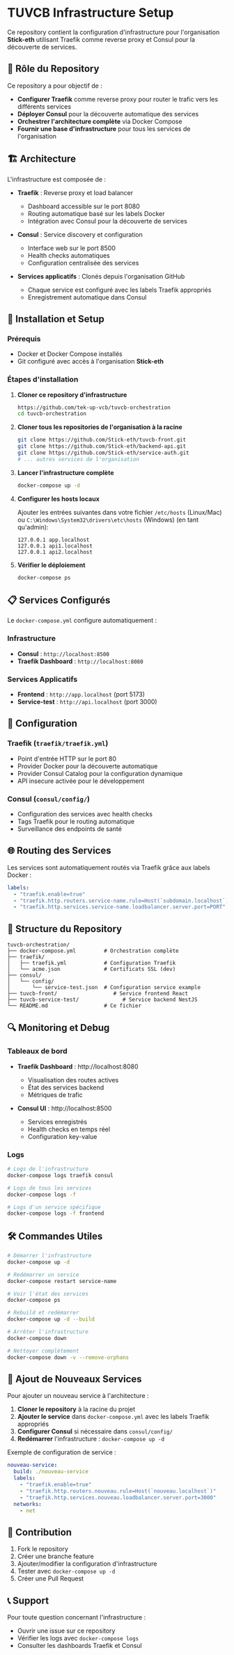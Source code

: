 # TUVCB Infrastructure Setup

Ce repository contient la configuration d'infrastructure pour l'organisation **Stick-eth** utilisant Traefik comme reverse proxy et Consul pour la découverte de services.

## 🎯 Rôle du Repository

Ce repository a pour objectif de :
- **Configurer Traefik** comme reverse proxy pour router le trafic vers les différents services
- **Déployer Consul** pour la découverte automatique des services
- **Orchestrer l'architecture complète** via Docker Compose
- **Fournir une base d'infrastructure** pour tous les services de l'organisation

## 🏗️ Architecture

L'infrastructure est composée de :

- **Traefik** : Reverse proxy et load balancer
  - Dashboard accessible sur le port 8080
  - Routing automatique basé sur les labels Docker
  - Intégration avec Consul pour la découverte de services

- **Consul** : Service discovery et configuration
  - Interface web sur le port 8500
  - Health checks automatiques
  - Configuration centralisée des services

- **Services applicatifs** : Clonés depuis l'organisation GitHub
  - Chaque service est configuré avec les labels Traefik appropriés
  - Enregistrement automatique dans Consul

## 🚀 Installation et Setup

### Prérequis
- Docker et Docker Compose installés
- Git configuré avec accès à l'organisation **Stick-eth**

### Étapes d'installation

1. **Cloner ce repository d'infrastructure**
   ```bash
   https://github.com/tek-up-vcb/tuvcb-orchestration
   cd tuvcb-orchestration
   ```

2. **Cloner tous les repositories de l'organisation à la racine**
   ```bash
   git clone https://github.com/Stick-eth/tuvcb-front.git
   git clone https://github.com/Stick-eth/backend-api.git
   git clone https://github.com/Stick-eth/service-auth.git
   # ... autres services de l'organisation
   ```

3. **Lancer l'infrastructure complète**
   ```bash
   docker-compose up -d
   ```

4. **Configurer les hosts locaux**
   
   Ajouter les entrées suivantes dans votre fichier `/etc/hosts` (Linux/Mac) ou `C:\Windows\System32\drivers\etc\hosts` (Windows) (en tant qu'admin):
   ```
   127.0.0.1 app.localhost
   127.0.0.1 api1.localhost
   127.0.0.1 api2.localhost
   ```

5. **Vérifier le déploiement**
   ```bash
   docker-compose ps
   ```

## 📋 Services Configurés

Le `docker-compose.yml` configure automatiquement :

### Infrastructure
- **Consul** : `http://localhost:8500`
- **Traefik Dashboard** : `http://localhost:8080`

### Services Applicatifs
- **Frontend** : `http://app.localhost` (port 5173)
- **Service-test** : `http://api.localhost` (port 3000)

## 🔧 Configuration

### Traefik (`traefik/traefik.yml`)
- Point d'entrée HTTP sur le port 80
- Provider Docker pour la découverte automatique
- Provider Consul Catalog pour la configuration dynamique
- API insecure activée pour le développement

### Consul (`consul/config/`)
- Configuration des services avec health checks
- Tags Traefik pour le routing automatique
- Surveillance des endpoints de santé

## 🌐 Routing des Services

Les services sont automatiquement routés via Traefik grâce aux labels Docker :

```yaml
labels:
  - "traefik.enable=true"
  - "traefik.http.routers.service-name.rule=Host(`subdomain.localhost`)"
  - "traefik.http.services.service-name.loadbalancer.server.port=PORT"
```

## 📁 Structure du Repository

```
tuvcb-orchestration/
├── docker-compose.yml         # Orchestration complète
├── traefik/
│   ├── traefik.yml            # Configuration Traefik
│   └── acme.json              # Certificats SSL (dev)
├── consul/
│   └── config/
│       └── service-test.json  # Configuration service example
├── tuvcb-front/                  # Service frontend React
├── tuvcb-service-test/              # Service backend NestJS
└── README.md                  # Ce fichier
```

## 🔍 Monitoring et Debug

### Tableaux de bord
- **Traefik Dashboard** : http://localhost:8080
  - Visualisation des routes actives
  - État des services backend
  - Métriques de trafic

- **Consul UI** : http://localhost:8500
  - Services enregistrés
  - Health checks en temps réel
  - Configuration key-value

### Logs
```bash
# Logs de l'infrastructure
docker-compose logs traefik consul

# Logs de tous les services
docker-compose logs -f

# Logs d'un service spécifique
docker-compose logs -f frontend
```

## 🛠️ Commandes Utiles

```bash
# Démarrer l'infrastructure
docker-compose up -d

# Redémarrer un service
docker-compose restart service-name

# Voir l'état des services
docker-compose ps

# Rebuild et redémarrer
docker-compose up -d --build

# Arrêter l'infrastructure
docker-compose down

# Nettoyer complètement
docker-compose down -v --remove-orphans
```

## 🔄 Ajout de Nouveaux Services

Pour ajouter un nouveau service à l'architecture :

1. **Cloner le repository** à la racine du projet
2. **Ajouter le service** dans `docker-compose.yml` avec les labels Traefik appropriés
3. **Configurer Consul** si nécessaire dans `consul/config/`
4. **Redémarrer** l'infrastructure : `docker-compose up -d`

Exemple de configuration de service :
```yaml
nouveau-service:
  build: ./nouveau-service
  labels:
    - "traefik.enable=true"
    - "traefik.http.routers.nouveau.rule=Host(`nouveau.localhost`)"
    - "traefik.http.services.nouveau.loadbalancer.server.port=3000"
  networks:
    - net
```

## 🤝 Contribution

1. Fork le repository
2. Créer une branche feature
3. Ajouter/modifier la configuration d'infrastructure
4. Tester avec `docker-compose up -d`
5. Créer une Pull Request

## 📞 Support

Pour toute question concernant l'infrastructure :
- Ouvrir une issue sur ce repository
- Vérifier les logs avec `docker-compose logs`
- Consulter les dashboards Traefik et Consul